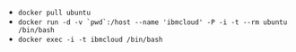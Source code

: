 * ```docker pull ubuntu```
* ```docker run -d -v `pwd`:/host --name 'ibmcloud' -P -i -t --rm ubuntu /bin/bash```
* ```docker exec -i -t ibmcloud /bin/bash```
